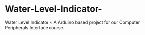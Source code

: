# Water-Level-Indicator-
Water Level Indicator ~ A Arduino based project for our Computer Peripherals Interface course.
